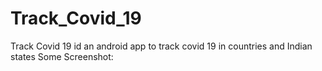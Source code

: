 # Track_Covid_19
Track Covid 19 id an android app to track covid 19 in countries and Indian states
Some Screenshot:




